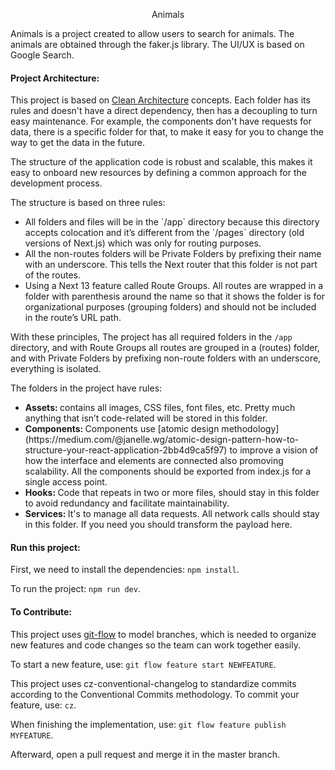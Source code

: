 <p align="center">
  <span>Animals</span>
</p>

Animals is a project created to allow users to search for animals. The animals are obtained through the faker.js library. The UI/UX is based on Google Search.

#### Project Architecture:

This project is based on [Clean Architecture](https://www.freecodecamp.org/news/a-quick-introduction-to-clean-architecture-990c014448d2/) concepts. Each folder has its rules and doesn't have a direct dependency, then has a decoupling to turn easy maintenance. For example, the components don't have requests for data, there is a specific folder for that, to make it easy for you to change the way to get the data in the future.

The structure of the application code is robust and scalable, this makes it easy to onboard new resources by defining a common approach for the development process.

The structure is based on three rules:

<ul>
  <li>
All folders and files will be in the `/app` directory because this directory accepts colocation and it’s different from the `/pages` directory (old versions of Next.js) which was only for routing purposes.
</li>
<li>
All the non-routes folders will be Private Folders by prefixing their name with an underscore. This tells the Next router that this folder is not part of the routes.
</li>
<li>
Using a Next 13 feature called Route Groups. All routes are wrapped in a folder with parenthesis around the name so that it shows the folder is for organizational purposes (grouping folders) and should not be included in the route’s URL path.
</li>
</ul>

With these principles, The project has all required folders in the `/app` directory, and with Route Groups all routes are grouped in a (routes) folder, and with Private Folders by prefixing non-route folders with an underscore, everything is isolated.

The folders in the project have rules:

<ul>
<li>
<strong> Assets: </strong> contains all images, CSS files, font files, etc. Pretty much anything that isn’t code-related will be stored in this folder.
</li>
  <li>
    <strong> Components: </strong> Components use [atomic design methodology](https://medium.com/@janelle.wg/atomic-design-pattern-how-to-structure-your-react-application-2bb4d9ca5f97) to improve a vision of how the interface and elements are connected also promoving scalability. All the components should be exported from index.js for a single access point.
  </li>
  <li>
    <strong> Hooks: </strong> Code that repeats in two or more files, should stay in this folder to avoid redundancy and facilitate maintainability.
  </li>
  <li>
    <strong> Services: </strong> It's to manage all data requests. All network calls should stay in this folder. If you need you should transform the payload here.
  </li>
</ul>

#### Run this project:

First, we need to install the dependencies: `npm install`.

To run the project: `npm run dev`.

#### To Contribute:

This project uses [git-flow](https://danielkummer.github.io/git-flow-cheatsheet) to model branches, which is needed to organize new features and code changes so the team can work together easily.

To start a new feature, use: `git flow feature start NEWFEATURE`.

This project uses cz-conventional-changelog to standardize commits according to the Conventional Commits methodology. To commit your feature, use: `cz`.

When finishing the implementation, use: `git flow feature publish MYFEATURE`.

Afterward, open a pull request and merge it in the master branch.
